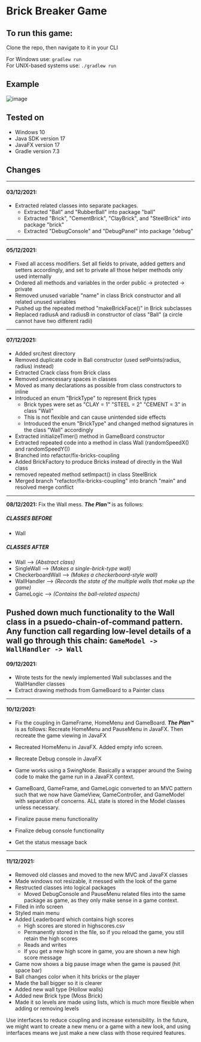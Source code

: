 # Brick Breaker Game

## To run this game:
Clone the repo, then navigate to it in your CLI
  
For Windows use: ```gradlew run```  
For UNIX-based systems use: ```./gradlew run```

## Example
  ![image](https://user-images.githubusercontent.com/65664371/144083391-603a3772-0867-4623-9b77-c221503059f9.png)

## Tested on 
* Windows 10
* Java SDK version 17
* JavaFX version 17
* Gradle version 7.3

## Changes

---
#### 03/12/2021:
* Extracted related classes into separate packages.
  * Extracted "Ball" and "RubberBall" into package "ball"
  * Extracted "Brick", "CementBrick", "ClayBrick", and "SteelBrick" into package "brick"
  * Extracted "DebugConsole" and "DebugPanel" into package "debug"
---
#### 05/12/2021:
* Fixed all access modifiers. Set all fields to private, added getters and setters accordingly, and set to private all those helper methods only used internally
* Ordered all methods and variables in the order public -> protected -> private
* Removed unused variable "name" in class Brick constructor and all related unused variables
* Pushed up the repeated method "makeBrickFace()" in Brick subclasses
* Replaced radiusA and radiusB in constructor of class "Ball" (a circle cannot have two different radii)
---
#### 07/12/2021:
* Added src/test directory
* Removed duplicate code in Ball constructor (used setPoints(radius, radius) instead)
* Extracted Crack class from Brick class
* Removed unnecessary spaces in classes
* Moved as many declarations as possible from class constructors to inline
* Introduced an enum "BrickType" to represent Brick types
  * Brick types were set as "CLAY = 1" "STEEL = 2" "CEMENT = 3" in class "Wall"
  * This is not flexible and can cause unintended side effects
  * Introduced the enum "BrickType" and changed method signatures in the class "Wall" accordingly
* Extracted initializeTimer() method in GameBoard constructor
* Extracted repeated code into a method in class Wall (randomSpeedX() and randomSpeedY())
* Branched into refactor/fix-bricks-coupling
* Added BrickFactory to produce Bricks instead of directly in the Wall class
* removed repeated method setImpact() in class SteelBrick
* Merged branch "refactor/fix-bricks-coupling" into branch "main" and resolved merge conflict
---
**08/12/2021:** Fix the Wall mess. **_The Plan™_** is as follows:  
##### CLASSES BEFORE
  * Wall
##### CLASSES AFTER
  * Wall --> _(Abstract class)_
  * SingleWall --> _(Makes a single-brick-type wall)_
  * CheckerboardWall --> _(Makes a checkerboard-style wall)_
  * WallHandler --> _(Records the state of the multiple walls that make up the game)_
  * GameLogic --> _(Contains the ball-related aspects)_

Pushed down much functionality to the Wall class in a psuedo-chain-of-command pattern.
Any function call regarding low-level details of a wall go through this chain: `GameModel -> WallHandler -> Wall`
---
#### 09/12/2021:
* Wrote tests for the newly implemented Wall subclasses and the WallHandler classes
* Extract drawing methods from GameBoard to a Painter class
---
#### 10/12/2021:
* Fix the coupling in GameFrame, HomeMenu and GameBoard. **_The Plan™_** is as follows:
Recreate HomeMenu and PauseMenu in JavaFX. Then recreate the game viewing in JavaFX

* Recreated HomeMenu in JavaFX. Added empty info screen.
* Recreate Debug console in JavaFX
* Game works using a SwingNode. Basically a wrapper around the Swing code to make the game run in a JavaFX context.
* GameBoard, GameFrame, and GameLogic converted to an MVC pattern such that we now have GameView, GameController, and GameModel with separation of concerns. ALL state is stored in the Model classes unless necessary.
* Finalize pause menu functionality
* Finalize debug console functionality
* Get the status message back
---
#### 11/12/2021:
* Removed old classes and moved to the new MVC and JavaFX classes
* Made windows not resizable, it messed with the look of the game
* Restructed classes into logical packages
  * Moved DebugConsole and PauseMenu related files into the same package as game, as they only make sense in a game context.
* Filled in info screen
* Styled main menu
* Added Leaderboard which contains high scores
  * High scores are stored in highscores.csv
  * Permanently stored in the file, so if you reload the game, you still retain the high scores
  * Reads and writes
  * If you get a new high score in game, you are shown a new high score message
* Game now shows a big pause image when the game is paused (hit space bar)
* Ball changes color when it hits bricks or the player
* Made the ball bigger so it is clearer
* Added new wall type (Hollow walls)
* Added new Brick type (Moss Brick)
* Made it so levels are made using lists, which is much more flexible when adding or removing levels

Use interfaces to reduce coupling and increase extensibility. In the future, we might want to create a new menu or a game with a new look, and using interfaces means we just make a new class with those required features.  
